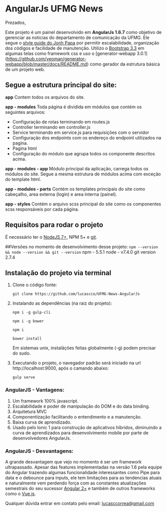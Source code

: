 # AngularJs UFMG News

Prezados,

Este projeto é um painel desenvolvido em **AngularJs 1.6.7** como objetivo de gerenciar as noticias do departamento de comunicação da UFMG. Ele segue o [style guide do Jonh Papa](https://github.com/johnpapa/angular-styleguide/blob/master/a1/README.md#modules) por permitir escalabilidade, organização dos códigos e facilidade de manutenção. Utilizo o [Bootstrap 3.3](https://getbootstrap.com/docs/3.3/) em algumas telas como framework css e uso o [generator-webapp 3.0.1] (https://github.com/yeoman/generator-webapp/blob/master/docs/README.md) como gerador da estrutura básica de um projeto web.

## Segue a estrutura principal do site:

**app** Contem todos os arquivos do site.

**app - modules** Toda página é dividida em módulos que contém os seguintes arquivos:
* Configuração de rotas terminando em routes.js
* Controller terminando em controller.js
* Service terminando em service.js para requisições com o servidor
* Configuração dos endpoints com os endereço do endpoint utilizados na pagina.
* Pagina html
* Configuração do módulo que agrupa todos os componente descritos acima.

**app - modules - app** Módulo principal da aplicação, carrega todos os módulos do site. Segue a mesma estrutura de módulos acima com exceção do template html.

**app - modules - parts** Contém os templates principais do site como cabeçalho, area externa (login) e area interna (painel).

**app - styles** Contém o arquivo scss principal do site como os componentes scss responsáveis por cada página.

## Requisitos para rodar o projeto

É necessário ter o [NodeJS 7+](https://nodejs.org/en/), NPM 5+ e [git](https://git-scm.com/).


##Versões no momento de desenvolvimento desse projeto:
`npm --version && node --version && git --version`
npm - 5.5.1
node - v7.4.0
git version 2.7.4
 

## Instalação do projeto via terminal

1.  Clone o código fonte:

    `git clone https://github.com/lucascco/UFMG-News-AngularJs`

2.  Instalando as dependências (na raiz do projeto):

    `npm i -g gulp-cli`

    `npm i -g bower`

    `npm i`

    `bower install`

    Em sistemas unix, instalãções feitas globalmente (-g) podem precisar do sudo.

3.  Executando o projeto, o navegador padrão será iniciado na url http://localhost:9000, após o camando abaixo:

    `gulp serve`


### AngularJS - Vantagens:

1.  Um framework 100% javascript.
2.  Escalabilidade e poder de manipulação do DOM e do data binding.
3.  Arquitetura MVC
4.  Componentização facilitando o entendimento e a manutenção.
5.  Baixa curva de aprendizado.
6.  Usado pelo Ionic 1 para construção de aplicativos híbridos, diminuindo a curva de aprendizados para desenvolvimento mobile por parte de desenvolvedores AngularJs.

### AngularJS - Desvantagens:

A grande desvantagem que vejo no momento é ser um framework ultrapassado. Apesar das features implementadas na versão 1.6 pela equipe do Angular trazendo algumas funcionalidade interessantes como Pipe para data e o debounce para inputs, ele tem limitações para as tendencias atuais e naturalmente vem perdendo força com as constantes atualizações semestrais do seu sucessor [Angular 2+](https://angular.io/) e também de outros frameworks como o [Vue.js](https://vuejs.org/).

Qualquer dúvida entrar em contato pelo email: [lucasccorrea@gmail.com](mailto:lucasccorrea@gmail.com)

